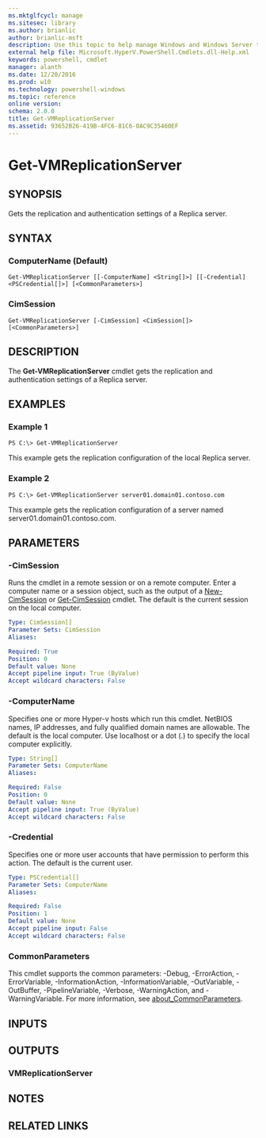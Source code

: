 ```yaml
---
ms.mktglfcycl: manage
ms.sitesec: library
ms.author: brianlic
author: brianlic-msft
description: Use this topic to help manage Windows and Windows Server technologies with Windows PowerShell.
external help file: Microsoft.HyperV.PowerShell.Cmdlets.dll-Help.xml
keywords: powershell, cmdlet
manager: alanth
ms.date: 12/20/2016
ms.prod: w10
ms.technology: powershell-windows
ms.topic: reference
online version: 
schema: 2.0.0
title: Get-VMReplicationServer
ms.assetid: 93652B26-419B-4FC6-81C6-0AC9C35460EF
---
```


# Get-VMReplicationServer

## SYNOPSIS
Gets the replication and authentication settings of a Replica server.

## SYNTAX

### ComputerName (Default)
```
Get-VMReplicationServer [[-ComputerName] <String[]>] [[-Credential] <PSCredential[]>] [<CommonParameters>]
```

### CimSession
```
Get-VMReplicationServer [-CimSession] <CimSession[]> [<CommonParameters>]
```

## DESCRIPTION
The **Get-VMReplicationServer** cmdlet gets the replication and authentication settings of a Replica server.

## EXAMPLES

### Example 1
```
PS C:\> Get-VMReplicationServer
```

This example gets the replication configuration of the local Replica server.

### Example 2
```
PS C:\> Get-VMReplicationServer server01.domain01.contoso.com
```

This example gets the replication configuration of a server named server01.domain01.contoso.com.

## PARAMETERS

### -CimSession
Runs the cmdlet in a remote session or on a remote computer.
Enter a computer name or a session object, such as the output of a [New-CimSession](http://go.microsoft.com/fwlink/p/?LinkId=227967) or [Get-CimSession](http://go.microsoft.com/fwlink/p/?LinkId=227966) cmdlet.
The default is the current session on the local computer.

```yaml
Type: CimSession[]
Parameter Sets: CimSession
Aliases: 

Required: True
Position: 0
Default value: None
Accept pipeline input: True (ByValue)
Accept wildcard characters: False
```

### -ComputerName
Specifies one or more Hyper-v hosts which run this cmdlet.
NetBIOS names, IP addresses, and fully qualified domain names are allowable.
The default is the local computer.
Use localhost or a dot (.) to specify the local computer explicitly.

```yaml
Type: String[]
Parameter Sets: ComputerName
Aliases: 

Required: False
Position: 0
Default value: None
Accept pipeline input: True (ByValue)
Accept wildcard characters: False
```

### -Credential
Specifies one or more user accounts that have permission to perform this action.
The default is the current user.

```yaml
Type: PSCredential[]
Parameter Sets: ComputerName
Aliases: 

Required: False
Position: 1
Default value: None
Accept pipeline input: False
Accept wildcard characters: False
```

### CommonParameters
This cmdlet supports the common parameters: -Debug, -ErrorAction, -ErrorVariable, -InformationAction, -InformationVariable, -OutVariable, -OutBuffer, -PipelineVariable, -Verbose, -WarningAction, and -WarningVariable. For more information, see [about_CommonParameters](http://go.microsoft.com/fwlink/?LinkID=113216).

## INPUTS

## OUTPUTS

### VMReplicationServer

## NOTES

## RELATED LINKS

